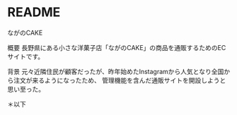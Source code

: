 # README

ながのCAKE

概要
長野県にある小さな洋菓子店「ながのCAKE」の商品を通販するためのECサイトです。

背景
元々近隣住民が顧客だったが、昨年始めたInstagramから人気となり全国から注文が来るようになったため、
管理機能を含んだ通販サイトを開設しようと思い至った。

＊以下
